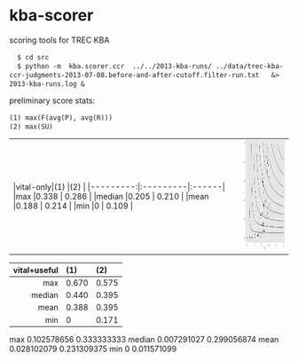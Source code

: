kba-scorer
==========

scoring tools for TREC KBA

```
  $ cd src 
  $ python -m  kba.scorer.ccr  ../../2013-kba-runs/ ../data/trec-kba-ccr-judgments-2013-07-08.before-and-after-cutoff.filter-run.txt   &> 2013-kba-runs.log &
```

preliminary score stats:

```
(1) max(F(avg(P), avg(R)))
(2) max(SU)
```

<table><tr><td>
|vital-only|(1)       |(2)    |
|---------:|:---------|:------|
|max	   |0.338     | 0.286 |
|median	   |0.205     | 0.210 |
|mean	   |0.188     | 0.214 |
|min	   |0	      | 0.109 |
</td><td><img src="plots/TREC-KBA-2013-CCR-vital+useful-P-R-F-scatter-plot.png?raw=true" alt="TREC-KBA-2013-CCR-vital+useful-P-R-F-scatter-plot" style="width: 200px; height: 200px;" height="400px" width="400px" /></td></tr></table>

|vital+useful|(1)     |(2)   |
|---------:|:---------|:-----|
|max	   |0.670     |0.575 |
|median	   |0.440     |0.395 |
|mean	   |0.388     |0.395 |
|min	   |0	      |0.171 |





max		 0.102578656	0.333333333
median		 0.007291027	0.299056874
mean		 0.028102079	0.231309375
min		 0		0.011571099